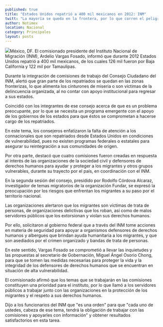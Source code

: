 ```yaml
---
published: true
title: "Estados Unidos repatrió a 400 mil mexicanos en 2012: INM"
twitt: "La mayoría se queda en la frontera, por lo que corren el peligro de ser víctima de la delincuencia organizada."
author: Notimex
location: Nacional
category: Principales
layout: posts
---
```


![](http://i.imgur.com/Uih5LYvm.jpg)México, DF. El comisionado presidente del Instituto Nacional de Migración (INM), Ardelio Vargas Fosado, informó que durante 2012 Estados Unidos repatrió a 400 mil mexicanos, de los cuales 126 mil fueron por Baja California y 122 mil por Tamaulipas.

Durante la integración de comisiones de trabajo del Consejo Ciudadano del INM, alertó que gran parte de los repatriados se quedan en las zonas fronterizas, lo que alimenta los cinturones de miseria o son víctimas de la delincuencia organizada, al no contar con apoyo institucional para regresar a sus estados.

Coincidió con los integrantes de ese consejo acerca de que es un problema preocupante, por lo que se necesita un programa emergente con el apoyo de los gobiernos de los estados para que éstos se comprometan a hacerse cargo de los repatriados.

En este tema, los consejeros enfatizaron la falta de atención a los connacionales que son repatriados desde Estados Unidos en condiciones de vulnerabilidad, pues no existen programas federales o estatales para asegurar su reintegración a sus comunidades de origen.

Por otra parte, destacó que cuatro comisiones fueron creadas en respuesta al interés de las organizaciones de la sociedad civil y defensores de derechos humanos para ayudar y proteger a los migrantes y otros grupos vulnerables, durante su trayecto por el país, en coordinación con el INM.

En la segunda sesión del consejo, presidido por Rodolfo Córdova Alcaraz, investigador de temas migratorios de la organización Fundar, se expresó la preocupación por los riesgos que enfrentan los migrantes a su paso por el territorio nacional.

Las organizaciones alertaron que los migrantes son víctimas de trata de personas, de organizaciones delictivas que los roban, así como de malos servidores públicos que los extorsionan y violan sus derechos humanos.

Por ello, solicitaron al gobierno federal que a través del INM tome acciones en materia de seguridad para apoyar a organismos defensores de derechos humanos y albergues que brindan ayuda humanitaria a los migrantes, y que son asediados por el crimen organizado y bandas de trata de personas.

En este sentido, Vargas Fosado se comprometió a llevar las inquietudes y las propuestas al secretario de Gobernación, Miguel Ángel Osorio Chong, para que se tomen las medidas necesarias para proteger la vida y la integridad de los defensores de derechos humanos que se encuentran en situación de alta vulnerabilidad.

El comisionado afirmó que los temas que se trabajarán en las comisiones constituyen una prioridad para el instituto, por lo que llamó a los servidores públicos a trabajar junto con las organizaciones en la protección de los migrantes y el respeto a sus derechos humanos.

Dijo a los funcionarios del INM que "es una orden" para que "cada uno de ustedes, cabeza de ese tema, tendrá la obligación de trabajar con las comisiones y apoyarles con información" y obtener resultados satisfactorios en esta tarea.
